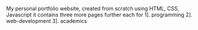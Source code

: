 My personal portfolio website, created from scratch using HTML, CSS, Javascript
it contains three more pages further each for 
1]. programming
2]. web-development
3]. academics
